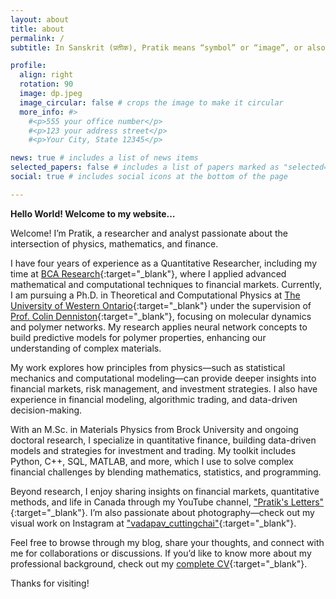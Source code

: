 ```yaml
---
layout: about
title: about
permalink: /
subtitle: In Sanskrit (प्रतीक), Pratik means “symbol” or “image”, or also conveys the idea of representation, or emblem. #<a href='#'>Affiliations</a>. Address. Contacts. Moto. Etc.

profile:
  align: right
  rotation: 90
  image: dp.jpeg
  image_circular: false # crops the image to make it circular
  more_info: #>
    #<p>555 your office number</p>
    #<p>123 your address street</p>
    #<p>Your City, State 12345</p> 

news: true # includes a list of news items
selected_papers: false # includes a list of papers marked as "selected={true}"
social: true # includes social icons at the bottom of the page

---
```


**Hello World! Welcome to my website…**

Welcome! I’m Pratik, a researcher and analyst passionate about the intersection of physics, mathematics, and finance.

I have four years of experience as a Quantitative Researcher, including my time at [BCA Research](https://www.bcaresearch.com/){:target="_blank"}, where I applied advanced mathematical and computational techniques to financial markets. Currently, I am pursuing a Ph.D. in Theoretical and Computational Physics at [The University of Western Ontario](https://www.physics.uwo.ca/people/graduate_students/index.html){:target="_blank"} under the supervision of [Prof. Colin Denniston](https://www.physics.uwo.ca/people/faculty_web_pages/denniston.html){:target="_blank"}, focusing on molecular dynamics and polymer networks. My research applies neural network concepts to build predictive models for polymer properties, enhancing our understanding of complex materials.

My work explores how principles from physics—such as statistical mechanics and computational modeling—can provide deeper insights into financial markets, risk management, and investment strategies. I also have experience in financial modeling, algorithmic trading, and data-driven decision-making.

With an M.Sc. in Materials Physics from Brock University and ongoing doctoral research, I specialize in quantitative finance, building data-driven models and strategies for investment and trading. My toolkit includes Python, C++, SQL, MATLAB, and more, which I use to solve complex financial challenges by blending mathematics, statistics, and programming.

Beyond research, I enjoy sharing insights on financial markets, quantitative methods, and life in Canada through my YouTube channel, ["Pratik's Letters"](https://www.youtube.com/c/PratiksLetters){:target="_blank"}. I’m also passionate about photography—check out my visual work on Instagram at ["vadapav_cuttingchai"](https://www.instagram.com/vadapav_cuttingchai/){:target="_blank"}.

Feel free to browse through my blog, share your thoughts, and connect with me for collaborations or discussions. If you’d like to know more about my professional background, check out my [complete CV](/assets/pdf/Pratik-Resume.pdf){:target="_blank"}.

Thanks for visiting!

<!-- 
Hello World! Welcome to my website...

Hi, this is Pratik! Currently working as a Quantitative Researcher at [BCA Research](https://www.bcaresearch.com/).
I am a theoretical physicist by education and enthusiastic and curious about the implementation of laws of physics 
and tools in mathematics in the realm of finance and economics.

Academically speaking I completed my M.Sc. in Materials Physics from Brock University. I like to learn 
computer programming as it helps me to visuallise, pratically implement concepts from physics and mathematics. 
Currently I am involved in researching strategies and building models for investment and trading based on ideas from mathematics and statistics. If you'd like to know more about 
me please view my [Complete CV](/assets/pdf/Pratik-Resume-website.pdf){:target="_blank"}.

I live in Canada and also make videos on my life in Canada. You can go and check out my YouTube 
channel - ["Pratik's Letters"](https://www.youtube.com/c/PratiksLetters){:target="_blank"}. You can also check out 
my photography on my Intagram handle ["vadapav_cuttingchai"](https://www.instagram.com/vadapav_cuttingchai/){:target="_blank"}.

Also, explore my blogs and feel free to comment your views and suggest new ideas on which you'd like 
me to talk about. -->
